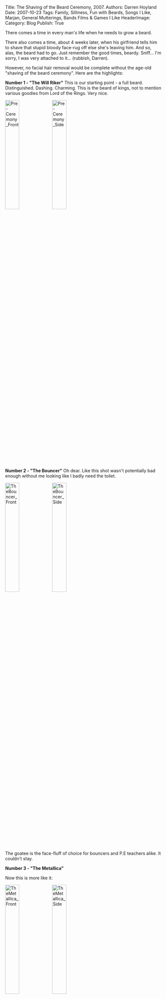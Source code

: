 Title:          The Shaving of the Beard Ceremony, 2007.
Authors:        Darren Hoyland
Date:           2007-10-23
Tags:           Family, Silliness, Fun with Beards, Songs I Like, Marjan, General Mutterings, Bands Films & Games I Like
HeaderImage:    
Category:       Blog
Publish:        True


There comes a time in every man's life when he needs to grow a beard.

There also comes a time, about 4 weeks later, when his girlfriend tells him to shave that stupid bloody face-rug off else she's leaving him. And so, alas, the beard had to go.
Just remember the good times, beardy. Sniff... I'm sorry, I was very attached to it... (rubbish, Darren).

However, no facial hair removal would be complete without the age-old "shaving of the beard ceremony". Here are the highlights:

<strong>Number 1 - "The Will Riker"</strong>
This is our starting point - a full beard. Distinguished. Dashing. Charming. This is the beard of kings, not to mention various goodies from Lord of the Rings. Very nice.

<a href="http://www.autonomouse.com/wp-content/uploads/2007/10/ssl20959.JPG" title="Pre-Ceremony_Front"><img src="http://www.autonomouse.com/wp-content/uploads/2007/10/ssl20959.JPG" alt="Pre-Ceremony_Front" height="30%" width="30%" /></a><a href="http://www.autonomouse.com/wp-content/uploads/2007/10/ssl20961.JPG" title="Pre-Ceremony_Side"><img src="http://www.autonomouse.com/wp-content/uploads/2007/10/ssl20961.JPG" alt="Pre-Ceremony_Side" height="30%" width="30%" /></a>

<strong>Number 2 - "The Bouncer"</strong>
Oh dear. Like this shot wasn't potentially bad enough without me looking like I badly need the toilet.

<a href="http://www.autonomouse.com/wp-content/uploads/2007/10/ssl20963.JPG" title="TheBouncer_Front"><img src="http://www.autonomouse.com/wp-content/uploads/2007/10/ssl20963.JPG" alt="TheBouncer_Front" height="30%" width="30%" /></a><a href="http://www.autonomouse.com/wp-content/uploads/2007/10/ssl20964.JPG" title="TheBouncer_Side"><img src="http://www.autonomouse.com/wp-content/uploads/2007/10/ssl20964.JPG" alt="TheBouncer_Side" height="30%" width="30%" /></a>

The goatee is the face-fluff of choice for bouncers and P.E teachers alike. It couldn't stay.

<strong>Number 3 - "The Metallica"</strong>

Now this is more like it:

<a href="http://www.autonomouse.com/wp-content/uploads/2007/10/ssl20965.JPG" title="TheMetallica_Front"><img src="http://www.autonomouse.com/wp-content/uploads/2007/10/ssl20965.JPG" alt="TheMetallica_Front" height="30%" width="30%" /></a><a href="http://www.autonomouse.com/wp-content/uploads/2007/10/ssl20966.JPG" title="TheMetallica_Side"><img src="http://www.autonomouse.com/wp-content/uploads/2007/10/ssl20966.JPG" alt="TheMetallica_Side" height="30%" width="30%" /></a>

But why stop there?

Snarl: <a href="http://www.autonomouse.com/wp-content/uploads/2007/10/ssl20967.JPG" title="Metallica_Snarl"><img src="http://www.autonomouse.com/wp-content/uploads/2007/10/ssl20967.JPG" alt="Metallica_Snarl" height="50%" width="50%" /></a>

Grrrr: <a href="http://www.autonomouse.com/wp-content/uploads/2007/10/themetallica.JPG" title="Metallica_Grrrrr"><img src="http://www.autonomouse.com/wp-content/uploads/2007/10/themetallica.JPG" alt="Metallica_Grrrrr" height="50%" width="50%" /></a>

Hang on, in a certain light, it almost looks... oh no - it's the biker from the village people:

<a href="http://www.autonomouse.com/wp-content/uploads/2007/10/ssl20971.JPG" title="YMCY"><img src="http://www.autonomouse.com/wp-content/uploads/2007/10/ssl20971.JPG" alt="YMCY" height="65%" width="65%" /></a>

(Yes, that's right, "It's fun to stay at the Y.M.C.Y." - I think my mum was meant to be doing an "A" there...)

<strong>Number 3 - "The Village Person"</strong>

All that's missing for the true village person wannabe is to get rid of the chin-fur, so off it goes:
<a href="http://www.autonomouse.com/wp-content/uploads/2007/10/ssl20972.JPG" title="TheBiker_Front"><img src="http://www.autonomouse.com/wp-content/uploads/2007/10/ssl20972.JPG" alt="TheBiker_Front" height="30%" width="30%" /></a><a href="http://www.autonomouse.com/wp-content/uploads/2007/10/ssl20974.JPG" title="TheBiker_Side"><img src="http://www.autonomouse.com/wp-content/uploads/2007/10/ssl20974.JPG" alt="TheBiker_Side" height="30%" width="30%" /></a>

I think Marj was beginning to get a little bored by this point, but the ceremony cannot be interrupted for it is sacred.

<strong>Number 3 - "The Leslie Phillips"</strong>
Ding-dong...? Not very convincing. I just look like a twat:

<a href="http://www.autonomouse.com/wp-content/uploads/2007/10/ssl20979.JPG" title="TheLesliePhillips_Front"><img src="http://www.autonomouse.com/wp-content/uploads/2007/10/ssl20979.JPG" alt="TheLesliePhillips_Front" height="30%" width="30%" /></a><a href="http://www.autonomouse.com/wp-content/uploads/2007/10/ssl20981.JPG" title="TheLesliePhillips_Side"><img src="http://www.autonomouse.com/wp-content/uploads/2007/10/ssl20981.JPG" alt="TheLesliePhillips_Side" height="30%" width="30%" /></a>

<strong>Number 4 - "The Adolf"</strong>
We've had the Will Riker, the biker, so the obvious next step had to be the third reich-er.

<a href="http://www.autonomouse.com/wp-content/uploads/2007/10/ssl20982.JPG" title="The3rdReicher_Front"><img src="http://www.autonomouse.com/wp-content/uploads/2007/10/ssl20982.JPG" alt="The3rdReicher_Front" height="30%" width="30%" /></a>

It had to be done. I toyed with the idea of keeping this one, but the dubious manner in which my arm was raised due to the holding of the camera was enough to convince me that I should probably finish the job.... and quickly!

<strong>Number 4 - "The Itchy Face"</strong>

Back to "normal":

<a href="http://www.autonomouse.com/wp-content/uploads/2007/10/ssl20985.JPG" title="Back to “normal”"><img src="http://www.autonomouse.com/wp-content/uploads/2007/10/ssl20985.JPG" alt="Back to “normal”" height="30%" width="30%" /></a>

All done, with nothing left of my beard but sweet, sweet memories...

----

Album listening to whilst blogging: 5 new ones on random actually - Linkin Park: Minutes to Midnight, Feist: The Reminder, Foo Fighters: Echoes, Silence, Patience &amp; Grace, Something Corporate: Leaving Through the Window, and Spitalfield: Better Than Knowing Where You Are (I took last.fm's word for it and invested in a few new CDs).

